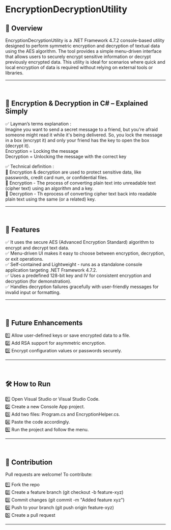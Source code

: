 # EncryptionDecryptionUtility

## 📖 Overview  
EncryptionDecryptionUtility is a .NET Framework 4.7.2 console-based utility designed to perform symmetric encryption and decryption of textual data using the AES algorithm. The tool provides a simple menu-driven interface that allows users to securely encrypt sensitive information or decrypt previously encrypted data. This utility is ideal for scenarios where quick and local encryption of data is required without relying on external tools or libraries.

---
<br />



## 🔐 Encryption & Decryption in C# – Explained Simply
✅ Layman’s terms explanation : <br />
Imagine you want to send a secret message to a friend, but you're afraid someone might read it while it's being delivered. So, you lock the message in a box (encrypt it) and only your friend has the key to open the box (decrypt it). <br >
Encryption = Locking the message <br />
Decryption = Unlocking the message with the correct key
<br />

✅ Technical definition : <br >
🔹 Encryption & decryption are used to protect sensitive data, like passwords, credit card num, or confidential files. <br />
🔹 Encryption - The process of converting plain text into unreadable text (cipher text) using an algorithm and a key. <br />
🔹 Decryption - Th eprocess of converting cipher text back into readable plain text using the same (or a related) key. <br />

---
<br />



## 🚀 Features  
✅ It uses the secure AES (Advanced Encryption Standard) algorithm to encrypt and decrypt text data. <br />
✅ Menu-driven UI makes it easy to choose between encryption, decryption, or exit operations. <br />
✅ Self-contained and Lightweight - runs as a standalone console application targeting .NET Framework 4.7.2. <br />
✅ Uses a predefined 128-bit key and IV for consistent encryption and decryption (for demonstration). <br />
✅ Handles decryption failures gracefully with user-friendly messages for invalid input or formatting. <br />

---
<br />



## 🔐 Future Enhancements
1️⃣ Allow user-defined keys or save encrypted data to a file. <br />
2️⃣ Add RSA support for asymmetric encryption. <br />
3️⃣ Encrypt configuration values or passwords securely. <br />

---
<br />



## 🛠️ How to Run
1️⃣ Open Visual Studio or Visual Studio Code. <br />
2️⃣ Create a new Console App project. <br />
3️⃣ Add two files: Program.cs and EncryptionHelper.cs. <br >
4️⃣ Paste the code accordingly. <br >
5️⃣ Run the project and follow the menu. <br />

---
<br />



## 🤝 Contribution
Pull requests are welcome! To contribute:

1️⃣ Fork the repo <br />
2️⃣ Create a feature branch (git checkout -b feature-xyz) <br />
3️⃣ Commit changes (git commit -m "Added feature xyz") <br />
4️⃣ Push to your branch (git push origin feature-xyz) <br />
5️⃣ Create a pull request 

---
<br />
<br />



















